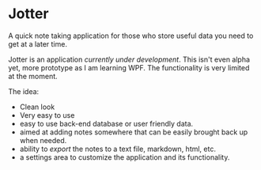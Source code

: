 # Jotter
A quick note taking application for those who store useful data you need to get at a later time. 

Jotter is an application *currently under development*. This isn't even alpha yet, more prototype as I am learning WPF. The functionality is very limited at the moment. 

The idea:

- Clean look
- Very easy to use
- easy to use back-end database or user friendly data.
- aimed at adding notes somewhere that can be easily brought back up when needed.
- ability to _export_ the notes to a text file, markdown, html, etc. 
- a settings area to customize the application and its  functionality.




